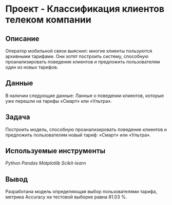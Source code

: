 # Проект - Классификация клиентов телеком компании

## Описание

Оператор мобильной связи выяснил: многие клиенты пользуются архивными тарифами. Они хотят построить систему, способную проанализировать поведение клиентов и предложить пользователям один из новых тарифов.

## Данные

В наличии следующие данные:
Ланные о поведении клиентов, которые уже перешли на тарифы «Смарт» или «Ультра». 


## Задача

Построить модель, способную проанализировать поведение клиентов и предложить пользователям новый тариф: «Смарт» или «Ультра».

## Используемые инструменты
*Python Pandas Matplotlib Scikit-learn*

## Вывод
Разработана модель определяющая выбор пользователями тарифа, метрика Accuracy на тестовой выборке равна 81.03 %.
